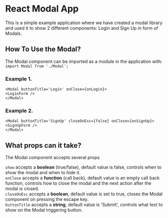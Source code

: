 # React Modal App
This is a simple example application where we have created a modal library and used it to show 2 different components: Login and Sign Up in form of Modals.

## How To Use the Modal?

The Modal component can be imported as a module in the application with:
`import Modal from './Modal';`

### Example 1.
`<Modal buttonTitle='Login' onClose={onLogin}>`<br />
  `<LoginForm />`<br />
`</Modal>`<br />

### Example 2.
`<Modal buttonTitle='SignUp' closeOnEsc={false} onClose={onSignUp}>`<br />
  `<SignUpForm />`<br />
`</Modal>`<br />

## What props can it take?
The Modal component accepts several props

`show` accepts a **boolean** (true/false), default value is false, controls when to show the modal and when to hide it.<br />
`onClose` accepts a **function** (call back), default value is an empty call back function, controls how to close the modal and the next action after the modal is closed.<br />
`closeOnEsc` accepts a **boolean**, default value is set to true, closes the Modal component on pressing the escape key.<br />
`buttonTitle` accepts a **string**, default value is 'Submit', controls what text to show on the Modal triggering button.<br />

